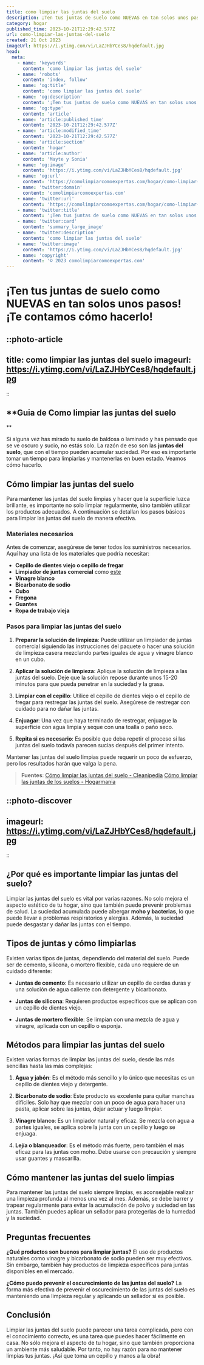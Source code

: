 ```yaml
---
title: como limpiar las juntas del suelo
description: ¡Ten tus juntas de suelo como NUEVAS en tan solos unos pasos! ¡Te contamos cómo hacerlo!
category: hogar
published_time: 2023-10-21T12:29:42.577Z
url: como-limpiar-las-juntas-del-suelo
created: 21 Oct 2023
imageUrl: https://i.ytimg.com/vi/LaZJHbYCes8/hqdefault.jpg
head:
  meta:
    - name: 'keywords'
      content: 'como limpiar las juntas del suelo'
    - name: 'robots'
      content: 'index, follow'
    - name: 'og:title'
      content: 'como limpiar las juntas del suelo'
    - name: 'og:description'
      content: '¡Ten tus juntas de suelo como NUEVAS en tan solos unos pasos! ¡Te contamos cómo hacerlo!'
    - name: 'og:type'
      content: 'article'
    - name: 'article:published_time'
      content: '2023-10-21T12:29:42.577Z'
    - name: 'article:modified_time'
      content: '2023-10-21T12:29:42.577Z'
    - name: 'article:section'
      content: 'hogar'
    - name: 'article:author'
      content: 'Mayte y Sonia'
    - name: 'og:image'
      content: 'https://i.ytimg.com/vi/LaZJHbYCes8/hqdefault.jpg'
    - name: 'og:url'
      content: 'https://comolimpiarcomoexpertas.com/hogar/como-limpiar-las-juntas-del-suelo'
    - name: 'twitter:domain'
      content: 'comolimpiarcomoexpertas.com'
    - name: 'twitter:url'
      content: 'https://comolimpiarcomoexpertas.com/hogar/como-limpiar-las-juntas-del-suelo'
    - name: 'twitter:title'
      content: '¡Ten tus juntas de suelo como NUEVAS en tan solos unos pasos! ¡Te contamos cómo hacerlo!'
    - name: 'twitter:card'
      content: 'summary_large_image'
    - name: 'twitter:description'
      content: 'como limpiar las juntas del suelo'
    - name: 'twitter:image'
      content: 'https://i.ytimg.com/vi/LaZJHbYCes8/hqdefault.jpg'
    - name: 'copyright'
      content: '© 2023 comolimpiarcomoexpertas.com'
---
```

# **¡Ten tus juntas de suelo como NUEVAS en tan solos unos pasos! ¡Te contamos cómo hacerlo!**

::photo-article
---
title: como limpiar las juntas del suelo
imageurl: https://i.ytimg.com/vi/LaZJHbYCes8/hqdefault.jpg
---
::
## **Guia de Como limpiar las juntas del suelo
**

Si alguna vez has mirado tu suelo de baldosa o laminado y has pensado que se ve oscuro y sucio, no estás solo. La razón de eso son las **juntas del suelo**, que con el tiempo pueden acumular suciedad. Por eso es importante tomar un tiempo para limpiarlas y mantenerlas en buen estado. Veamos cómo hacerlo.

## Cómo limpiar las juntas del suelo

Para mantener las juntas del suelo limpias y hacer que la superficie luzca brillante, es importante no solo limpiar regularmente, sino también utilizar los productos adecuados. A continuación se detallan los pasos básicos para limpiar las juntas del suelo de manera efectiva.

### Materiales necesarios

Antes de comenzar, asegúrese de tener todos los suministros necesarios. Aquí hay una lista de los materiales que podría necesitar:

- **Cepillo de dientes viejo o cepillo de fregar**
- **Limpiador de juntas comercial** como [este](https://www.amazon.es/CAMP-Limpiador-Concentrado-Profesional-Ennegrecimientos/dp/B01CUOOMNE?__mk_es_ES=%C3%85M%C3%85%C5%BD%C3%95%C3%91&crid=1CQC9DHI75CBV&keywords=limpiador+de+juntas&qid=1698094353&rdc=1&sprefix=limpiador+de+juntas%2Caps%2C93&sr=8-7&linkCode=ll1&tag=comolimpiarcomoexpertas-21&linkId=007c5f91cbc079d2a397830e94bbca32&language=es_ES&ref_=as_li_ss_tl)
- **Vinagre blanco**
- **Bicarbonato de sodio**
- **Cubo**
- **Fregona**
- **Guantes**
- **Ropa de trabajo vieja**

### Pasos para limpiar las juntas del suelo

1. **Preparar la solución de limpieza**: Puede utilizar un limpiador de juntas comercial siguiendo las instrucciones del paquete o hacer una solución de limpieza casera mezclando partes iguales de agua y vinagre blanco en un cubo.

2. **Aplicar la solución de limpieza**: Aplique la solución de limpieza a las juntas del suelo. Deje que la solución repose durante unos 15-20 minutos para que pueda penetrar en la suciedad y la grasa.

3. **Limpiar con el cepillo**: Utilice el cepillo de dientes viejo o el cepillo de fregar para restregar las juntas del suelo. Asegúrese de restregar con cuidado para no dañar las juntas.

4. **Enjuagar**: Una vez que haya terminado de restregar, enjuague la superficie con agua limpia y seque con una toalla o paño seco.

5. **Repita si es necesario**: Es posible que deba repetir el proceso si las juntas del suelo todavía parecen sucias después del primer intento.

Mantener las juntas del suelo limpias puede requerir un poco de esfuerzo, pero los resultados harán que valga la pena.

> **Fuentes**:
> [Cómo limpiar las juntas del suelo - Cleanipedia](https://www.cleanipedia.com/es/suelos-y-superficies/como-limpiar-las-juntas-de-los-azulejos-de-forma-efectiva.html)
> [Cómo limpiar las juntas de los suelos - Hogarmania](https://www.hogarmania.com/bricolaje/tareas/restauracion/fotogaleria-limpiar-juntas-azulejos-cocina-17178.html)

::photo-discover
---
imageurl: https://i.ytimg.com/vi/LaZJHbYCes8/hqdefault.jpg
---
::
## **¿Por qué es importante limpiar las juntas del suelo?**

Limpiar las juntas del suelo es vital por varias razones. No solo mejora el aspecto estético de tu hogar, sino que también puede prevenir problemas de salud. La suciedad acumulada puede albergar **moho y bacterias**, lo que puede llevar a problemas respiratorios y alergias. Además, la suciedad puede desgastar y dañar las juntas con el tiempo.

## **Tipos de juntas y cómo limpiarlas**

Existen varias tipos de juntas, dependiendo del material del suelo. Puede ser de cemento, silicona, o mortero flexible, cada uno requiere de un cuidado diferente:

- **Juntas de cemento**: Es necesario utilizar un cepillo de cerdas duras y una solución de agua caliente con detergente y bicarbonato.

- **Juntas de silicona**: Requieren productos específicos que se aplican con un cepillo de dientes viejo.
  
- **Juntas de mortero flexible**: Se limpian con una mezcla de agua y vinagre, aplicada con un cepillo o esponja.

## **Métodos para limpiar las juntas del suelo**

Existen varias formas de limpiar las juntas del suelo, desde las más sencillas hasta las más complejas:

1. **Agua y jabón**: Es el método más sencillo y lo único que necesitas es un cepillo de dientes viejo y detergente.

2. **Bicarbonato de sodio**: Este producto es excelente para quitar manchas difíciles. Solo hay que mezclar con un poco de agua para hacer una pasta, aplicar sobre las juntas, dejar actuar y luego limpiar.

3. **Vinagre blanco**: Es un limpiador natural y eficaz. Se mezcla con agua a partes iguales, se aplica sobre la junta con un cepillo y luego se enjuaga.

4. **Lejía o blanqueador**: Es el método más fuerte, pero también el más eficaz para las juntas con moho. Debe usarse con precaución y siempre usar guantes y mascarilla.

## **Cómo mantener las juntas del suelo limpias**

Para mantener las juntas del suelo siempre limpias, es aconsejable realizar una limpieza profunda al menos una vez al mes. Además, se debe barrer y trapear regularmente para evitar la acumulación de polvo y suciedad en las juntas. También puedes aplicar un sellador para protegerlas de la humedad y la suciedad.

## **Preguntas frecuentes**

**¿Qué productos son buenos para limpiar juntas?**
El uso de productos naturales como vinagre y bicarbonato de sodio pueden ser muy efectivos. Sin embargo, también hay productos de limpieza específicos para juntas disponibles en el mercado.

**¿Cómo puedo prevenir el oscurecimiento de las juntas del suelo?**
La forma más efectiva de prevenir el oscurecimiento de las juntas del suelo es manteniendo una limpieza regular y aplicando un sellador si es posible.

## **Conclusión**

Limpiar las juntas del suelo puede parecer una tarea complicada, pero con el conocimiento correcto, es una tarea que puedes hacer fácilmente en casa. No sólo mejora el aspecto de tu hogar, sino que también proporciona un ambiente más saludable. Por tanto, no hay razón para no mantener limpias tus juntas. ¡Así que toma un cepillo y manos a la obra!